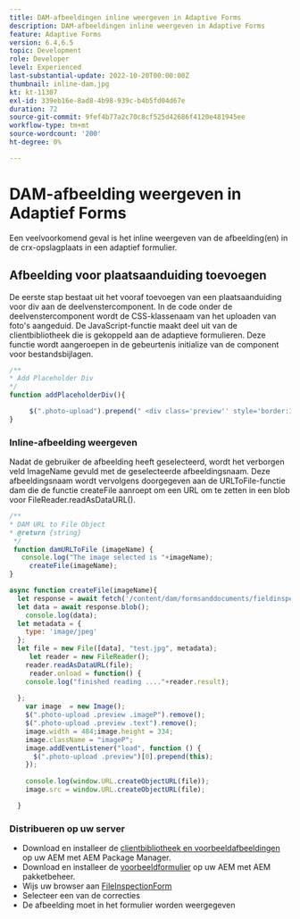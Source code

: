 ```yaml
---
title: DAM-afbeeldingen inline weergeven in Adaptive Forms
description: DAM-afbeeldingen inline weergeven in Adaptive Forms
feature: Adaptive Forms
version: 6.4,6.5
topic: Development
role: Developer
level: Experienced
last-substantial-update: 2022-10-20T00:00:00Z
thumbnail: inline-dam.jpg
kt: kt-11307
exl-id: 339eb16e-8ad8-4b98-939c-b4b5fd04d67e
duration: 72
source-git-commit: 9fef4b77a2c70c8cf525d42686f4120e481945ee
workflow-type: tm+mt
source-wordcount: '200'
ht-degree: 0%

---
```


# DAM-afbeelding weergeven in Adaptief Forms

Een veelvoorkomend geval is het inline weergeven van de afbeelding(en) in de crx-opslagplaats in een adaptief formulier.

## Afbeelding voor plaatsaanduiding toevoegen

De eerste stap bestaat uit het vooraf toevoegen van een plaatsaanduiding voor div aan de deelvenstercomponent. In de code onder de deelvenstercomponent wordt de CSS-klassenaam van het uploaden van foto&#39;s aangeduid. De JavaScript-functie maakt deel uit van de clientbibliotheek die is gekoppeld aan de adaptieve formulieren. Deze functie wordt aangeroepen in de gebeurtenis initialize van de component voor bestandsbijlagen.

```javascript
/**
* Add Placeholder Div
*/
function addPlaceholderDiv(){

     $(".photo-upload").prepend(" <div class='preview'' style='border:1px dotted;height:225px;width:175px;text-align:center'><br><br><div class='text'>The Image will appear here</div></div><br>");
}
```

### Inline-afbeelding weergeven

Nadat de gebruiker de afbeelding heeft geselecteerd, wordt het verborgen veld ImageName gevuld met de geselecteerde afbeeldingsnaam. Deze afbeeldingsnaam wordt vervolgens doorgegeven aan de URLToFile-functie dam die de functie createFile aanroept om een URL om te zetten in een blob voor FileReader.readAsDataURL().

```javascript
/**
* DAM URL to File Object
* @return {string} 
 */
 function damURLToFile (imageName) {
   console.log("The image selected is "+imageName);
     createFile(imageName);
}
```

```javascript
async function createFile(imageName){
  let response = await fetch('/content/dam/formsanddocuments/fieldinspection/images/'+imageName);
  let data = await response.blob();
    console.log(data);
  let metadata = {
    type: 'image/jpeg'
  };
  let file = new File([data], "test.jpg", metadata);
     let reader = new FileReader();
    reader.readAsDataURL(file);
     reader.onload = function() {
    console.log("finished reading ...."+reader.result);
    
  };
    var image  = new Image();
    $(".photo-upload .preview .imageP").remove();
    $(".photo-upload .preview .text").remove();
    image.width = 484;image.height = 334;
    image.className = "imageP";
    image.addEventListener("load", function () {
      $(".photo-upload .preview")[0].prepend(this);
    });
    
    console.log(window.URL.createObjectURL(file));
    image.src = window.URL.createObjectURL(file);

  }
```

### Distribueren op uw server

* Download en installeer de [clientbibliotheek en voorbeeldafbeeldingen](assets/InlineDAMImage.zip) op uw AEM met AEM Package Manager.
* Download en installeer de [voorbeeldformulier](assets/FieldInspectionForm.zip) op uw AEM met AEM pakketbeheer.
* Wijs uw browser aan [FileInspectionForm](http://localhost:4502/content/dam/formsanddocuments/fieldinspection/fieldinspection/jcr:content?wcmmode=disabled)
* Selecteer een van de correcties
* De afbeelding moet in het formulier worden weergegeven
